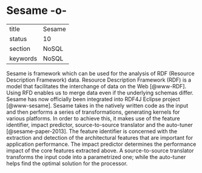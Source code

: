 # Sesame -o-


|          |            |
| -------- | ---------- |
| title    | Sesame     | 
| status   | 10         |
| section  | NoSQL      |
| keywords | NoSQL      |



Sesame is framework which can be used for the analysis of RDF
(Resource Description Framework) data.  Resource Description Framework
(RDF) is a model that facilitates the interchange of data on the
Web [@www-RDF].  Using RFD enables us to merge data even if the
underlying schemas differ.  Sesame has now officially been integrated
into RDF4J Eclipse project [@www-sesame].  Sesame takes in the
natively written code as the input and then performs a series of
transformations, generating kernels for various platforms.  In order
to achieve this, it makes use of the feature identifier, impact
predictor, source-to-source translator and the
auto-tuner [@sesame-paper-2013].  The feature identifier is
concerned with the extraction and detection of the architectural
features that are important for application performance.  The impact
predictor determines the performance impact of the core features
extracted above.  A source-to-source translator transforms the input
code into a parametrized one; while the auto-tuner helps find the
optimal solution for the processor.


     
